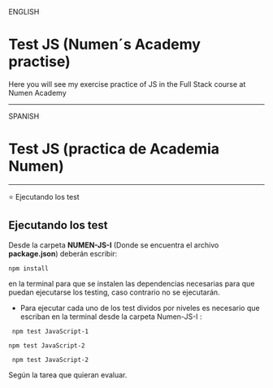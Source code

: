 
ENGLISH


# Test JS (Numen´s Academy practise)

Here you will see my exercise practice of JS in the Full Stack course at Numen Academy


---


SPANISH

# Test JS (practica de Academia Numen)

---

:star: Ejecutando los test

## Ejecutando los test

Desde la carpeta **NUMEN-JS-I** (Donde se encuentra el archivo **package.json**) deberán escribir:

``` npm install ```

en la terminal para que se instalen las dependencias necesarias para que puedan ejecutarse los testing, caso contrario no se ejecutarán.

- Para ejecutar cada uno de los test dividos por niveles es necesario que escriban en la terminal desde la carpeta Numen-JS-I :

```  npm test JavaScript-1 ``` 

``` npm test JavaScript-2 ``` 

```  npm test JavaScript-2 ``` 

Según la tarea que quieran evaluar.

